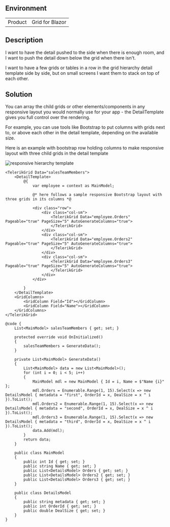 
## Environment
<table>
<tbody>
<tr>
<td>Product</td>
<td>Grid for Blazor</td>
</tr>
</tbody>
</table>

## Description
I want to have the detail pushed to the side when there is enough room, and I want to push the detail down below the grid when there isn't.

I want to have a few grids or tables in a row in the grid hierarchy detail template side by side, but on small screens I want them to stack on top of each other.

## Solution
You can array the child grids or other elements/components in any responsive layout you would normally use for your app - the DetailTemplate gives you full control over the rendering.

For example, you can use tools like Bootstrap to put columns with grids next to, or above each other in the detail template, depending on the available size.

Here is an example with bootstrap row holding columns to make responsive layout with three child grids in the detail template

![responsive hierarchy template](images/grid-responsive-detail-template.gif)

````RAZOR
<TelerikGrid Data="salesTeamMembers">
    <DetailTemplate>
        @{
            var employee = context as MainModel;
            
            @* here follows a sample responsive Bootstrap layout with three grids in its columns *@

            <div class="row">
                <div class="col-sm">
                    <TelerikGrid Data="employee.Orders" Pageable="true" PageSize="5" AutoGenerateColumns="true">
                    </TelerikGrid>
                </div>
                <div class="col-sm">
                    <TelerikGrid Data="employee.Orders2" Pageable="true" PageSize="5" AutoGenerateColumns="true">
                    </TelerikGrid>
                </div>
                <div class="col-sm">
                    <TelerikGrid Data="employee.Orders3" Pageable="true" PageSize="5" AutoGenerateColumns="true">
                    </TelerikGrid>
                </div>
            </div>

        }
    </DetailTemplate>
    <GridColumns>
        <GridColumn Field="Id"></GridColumn>
        <GridColumn Field="Name"></GridColumn>
    </GridColumns>
</TelerikGrid>

@code {
    List<MainModel> salesTeamMembers { get; set; }

    protected override void OnInitialized()
    {
        salesTeamMembers = GenerateData();
    }

    private List<MainModel> GenerateData()
    {
        List<MainModel> data = new List<MainModel>();
        for (int i = 0; i < 5; i++)
        {
            MainModel mdl = new MainModel { Id = i, Name = $"Name {i}" };
            mdl.Orders = Enumerable.Range(1, 15).Select(x => new DetailsModel { metadata = "first", OrderId = x, DealSize = x ^ i }).ToList();
            mdl.Orders2 = Enumerable.Range(1, 15).Select(x => new DetailsModel { metadata = "second", OrderId = x, DealSize = x ^ i }).ToList();
            mdl.Orders3 = Enumerable.Range(1, 15).Select(x => new DetailsModel { metadata = "third", OrderId = x, DealSize = x ^ i }).ToList();
            data.Add(mdl);
        }
        return data;
    }

    public class MainModel
    {
        public int Id { get; set; }
        public string Name { get; set; }
        public List<DetailsModel> Orders { get; set; }
        public List<DetailsModel> Orders2 { get; set; }
        public List<DetailsModel> Orders3 { get; set; }
    }

    public class DetailsModel
    {
        public string metadata { get; set; }
        public int OrderId { get; set; }
        public double DealSize { get; set; }
    }
}
````
